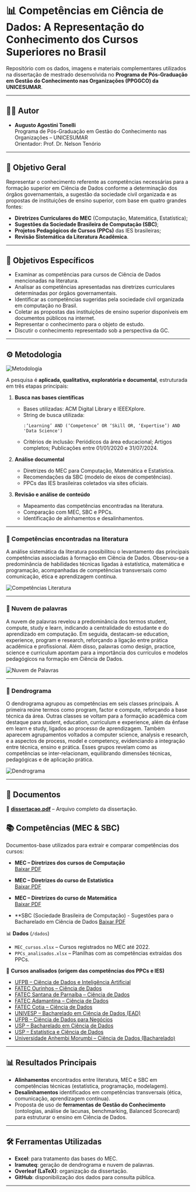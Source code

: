 # 📊 Competências em Ciência de Dados: A Representação do Conhecimento dos Cursos Superiores no Brasil

Repositório com os dados, imagens e materiais complementares utilizados na dissertação de mestrado desenvolvida no **Programa de Pós-Graduação em Gestão do Conhecimento nas Organizações (PPGGCO) da UNICESUMAR**.

---

## 👨‍🎓 Autor
- **Augusto Agostini Tonelli**  
  Programa de Pós-Graduação em Gestão do Conhecimento nas Organizações – UNICESUMAR  
  Orientador: Prof. Dr. Nelson Tenório  

---

## 🎯 Objetivo Geral
Representar o conhecimento referente as competências necessárias para a formação superior em Ciência de Dados conforme a determinação dos órgãos governamentais, a sugestão da sociedade civil organizada e as propostas de instituições de ensino superior, com base em quatro grandes fontes:
- **Diretrizes Curriculares do MEC** (Computação, Matemática, Estatística);
- **Sugestões da Sociedade Brasileira de Computação (SBC)**;
- **Projetos Pedagógicos de Cursos (PPCs)** das IES brasileiras;
- **Revisão Sistemática da Literatura Acadêmica**.

---

## 🧩 Objetivos Específicos
- Examinar as competências para cursos de Ciência de Dados mencionadas na literatura.  
- Analisar as competências apresentadas nas diretrizes curriculares determinadas por órgãos governamentais.  
- Identificar as competências sugeridas pela sociedade civil organizada em computação no Brasil.  
- Coletar as propostas das instituições de ensino superior disponíveis em documentos públicos na internet.  
- Representar o conhecimento para o objeto de estudo.  
- Discutir o conhecimento representado sob a perspectiva da GC.  

---

## ⚙️ Metodologia

![Metodologia](./imagens/metodologia.jpg)

A pesquisa é **aplicada, qualitativa, exploratória e documental**, estruturada em três etapas principais:

1. **Busca nas bases científicas**  
   - Bases utilizadas: ACM Digital Library e IEEEXplore.  
   - String de busca utilizada:  
     ```
     :‘Learning’ AND (‘Competence’ OR ‘Skill OR, ‘Expertise’) AND 'Data Science')
     ```
   - Critérios de inclusão: Periódicos da área educacional; Artigos completos; Publicações entre 01/01/2020 e 31/07/2024.  

2. **Análise documental**  
   - Diretrizes do MEC para Computação, Matemática e Estatística.  
   - Recomendações da SBC (modelo de eixos de competências).  
   - PPCs das IES brasileiras coletados via sites oficiais.  

3. **Revisão e análise de conteúdo**  
   - Mapeamento das competências encontradas na literatura.  
   - Comparação com MEC, SBC e PPCs.  
   - Identificação de alinhamentos e desalinhamentos.  

---

### 📌 Competências encontradas na literatura
A análise sistemática da literatura possibilitou o levantamento das principais competências associadas à formação em Ciência de Dados. Observou-se a predominância de habilidades técnicas ligadas à estatística, matemática e programação, acompanhadas de competências transversais como comunicação, ética e aprendizagem contínua.

![Competências Literatura](./imagens/competencias_literatura.png)

---

### 📌 Nuvem de palavras
A nuvem de palavras revelou a predominância dos termos student, compute, study e learn, indicando a centralidade do estudante e do aprendizado em computação. Em seguida, destacam-se education, experience, program e research, reforçando a ligação entre prática acadêmica e profissional. Além disso, palavras como design, practice, science e curriculum apontam para a importância dos currículos e modelos pedagógicos na formação em Ciência de Dados.

![Nuvem de Palavras](./imagens/Nuvem_Palavras.png)

---

### 📌 Dendrograma
O dendrograma agrupou as competências em seis classes principais. A primeira reúne termos como program, factor e compute, reforçando a base técnica da área. Outras classes se voltam para a formação acadêmica com destaque para student, education, curriculum e experience, além da ênfase em learn e study, ligados ao processo de aprendizagem. Também aparecem agrupamentos voltados a computer science, analysis e research, e a aspectos de process, model e competency, evidenciando a integração entre técnica, ensino e prática. Esses grupos revelam como as competências se inter-relacionam, equilibrando dimensões técnicas, pedagógicas e de aplicação prática.

![Dendrograma](./imagens/Dendrograma.png)

---

## 📑 Documentos

📄 **[dissertacao.pdf](./dissertacao.pdf)** – Arquivo completo da dissertação.  

## 📚 Competências (MEC & SBC)

Documentos-base utilizados para extrair e comparar competências dos cursos:

- **MEC – Diretrizes dos cursos de Computação**  
  [Baixar PDF](./documentos/competencias/competencias_computacao.pdf)

- **MEC – Diretrizes do curso de Estatística**  
  [Baixar PDF](./documentos/competencias/competencias_estatistica.pdf)

- **MEC – Diretrizes do curso de Matemática**  
  [Baixar PDF](./documentos/competencias/competencias_matematica.pdf)

- **SBC (Sociedade Brasileira de Computação) - Sugestões para o Bacharelado em Ciência de Dados
  [Baixar PDF](./documentos/competencias/competencias_sbc.pdf)

📊 **Dados** (`/dados`)  
- `MEC_cursos.xlsx` – Cursos registrados no MEC até 2022.  
- `PPCs_analisados.xlsx` – Planilhas com as competências extraídas dos PPCs.  

🔗 **Cursos analisados (origem das competências dos PPCs e IES)**  

- [UFPB – Ciência de Dados e Inteligência Artificial](https://sigaa.ufpb.br/sigaa/public/curso/portal.jsf?id=14289031&lc=pt_BR)  
- [FATEC Ourinhos – Ciência de Dados](https://www.fatecourinhos.edu.br/cursos/ciencia/)  
- [FATEC Santana de Parnaíba – Ciência de Dados](https://fatecsdp.cps.sp.gov.br/ciencia-de-dados/)  
- [FATEC Adamantina – Ciência de Dados](https://www.fatec.edu.br/adamantina/ciencia-de-dados/)  
- [FATEC Cotia – Ciência de Dados](https://fateccotia.cps.sp.gov.br/ciencia-de-dados/)  
- [UNIVESP – Bacharelado em Ciência de Dados (EAD)](https://univesp.br/cursos/bacharel-em-ciencia-de-dados)  
- [UFPB – Ciência de Dados para Negócios](https://sigaa.ufpb.br/sigaa/public/curso/portal.jsf?id=19420831&lc=pt_BR)  
- [USP – Bacharelado em Ciência de Dados](https://icmc.usp.br/graduacao/ciencia-de-dados-bacharelado)  
- [USP – Estatística e Ciência de Dados](https://www.icmc.usp.br/graduacao/estatistica-bacharelado)  
- [Universidade Anhembi Morumbi – Ciência de Dados (Bacharelado)](https://portal.anhembi.br/cursos/graduacao/ciencia-de-dados-bacharelado/)  

---

## 📊 Resultados Principais
- **Alinhamentos** encontrados entre literatura, MEC e SBC em competências técnicas (estatística, programação, modelagem).  
- **Desalinhamentos** identificados em competências transversais (ética, comunicação, aprendizagem contínua).  
- Proposta de uso de **ferramentas de Gestão do Conhecimento** (ontologias, análise de lacunas, benchmarking, Balanced Scorecard) para estruturar o ensino em Ciência de Dados.  

---

## 🛠 Ferramentas Utilizadas
- **Excel**: para tratamento das bases do MEC.  
- **Iramuteq**: geração de dendrograma e nuvem de palavras.  
- **Overleaf (LaTeX)**: organização da dissertação.  
- **GitHub**: disponibilização dos dados para consulta pública.

---

